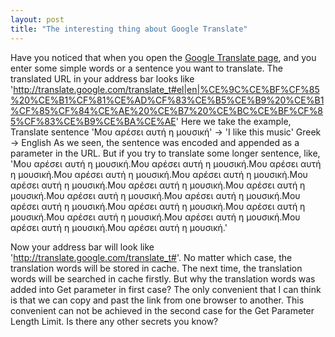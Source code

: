 ```yaml
---
layout: post
title: "The interesting thing about Google Translate"
---
```


Have you noticed that when you open the <a href="http://translate.google.com">Google Translate page</a>, and you enter some simple words or a sentence you want to translate.
The translated URL in your address bar looks like 
'http://translate.google.com/translate_t#el|en|%CE%9C%CE%BF%CF%85%20%CE%B1%CF%81%CE%AD%CF%83%CE%B5%CE%B9%20%CE%B1%CF%85%CF%84%CE%AE%20%CE%B7%20%CE%BC%CE%BF%CF%85%CF%83%CE%B9%CE%BA%CE%AE'
Here we take the example, 
Translate sentence 'Μου αρέσει αυτή η μουσική' -> 'I like this music'
Greek -> English
As we seen, the sentence was encoded and appended as a parameter in the URL.
But if you try to translate some longer sentence, like,
'Μου αρέσει αυτή η μουσική.Μου αρέσει αυτή η μουσική.Μου αρέσει αυτή η μουσική.Μου αρέσει αυτή η μουσική.Μου αρέσει αυτή η μουσική.Μου αρέσει αυτή η μουσική.Μου αρέσει αυτή η μουσική.Μου αρέσει αυτή η μουσική.Μου αρέσει αυτή η μουσική.Μου αρέσει αυτή η μουσική.Μου αρέσει αυτή η μουσική.Μου αρέσει αυτή η μουσική.Μου αρέσει αυτή η μουσική.Μου αρέσει αυτή η μουσική.Μου αρέσει αυτή η μουσική.Μου αρέσει αυτή η μουσική.Μου αρέσει αυτή η μουσική.'

Now your address bar will look like 'http://translate.google.com/translate_t#'. 
No matter which case, the translation words will be stored in cache. The next time, the translation words will be searched in cache firstly. 
But why the translation words was added into Get parameter in first case? The only convenient that I can think is that we can copy and past the link from one browser to another. This convenient can not be achieved in the second case for the Get Parameter Length Limit. Is there any other secrets you know?